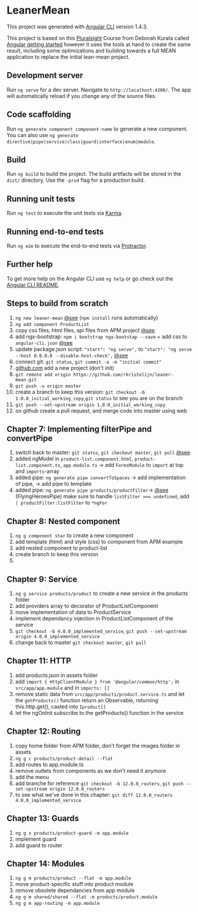 # LeanerMean

This project was generated with [Angular CLI](https://github.com/angular/angular-cli) version 1.4.3.

This project is based on this [Pluralsight](https://app.pluralsight.com/player?name=angular-2-getting-started-update-m7&clip=5&course=angular-2-getting-started-update&author=deborah-kurata) Course from Deborah Kurata called [Angular getting started](https://app.pluralsight.com/player?name=angular-2-getting-started-update-m7&clip=5&course=angular-2-getting-started-update&author=deborah-kurata) however it uses the tools at hand to create the same result, including some optimizations and building towards a full MEAN application to replace the initial lean-mean project.

## Development server

Run `ng serve` for a dev server. Navigate to `http://localhost:4200/`. The app will automatically reload if you change any of the source files.

## Code scaffolding

Run `ng generate component component-name` to generate a new component. You can also use `ng generate directive|pipe|service|class|guard|interface|enum|module`.

## Build

Run `ng build` to build the project. The build artifacts will be stored in the `dist/` directory. Use the `-prod` flag for a production build.

## Running unit tests

Run `ng test` to execute the unit tests via [Karma](https://karma-runner.github.io).

## Running end-to-end tests

Run `ng e2e` to execute the end-to-end tests via [Protractor](http://www.protractortest.org/).

## Further help

To get more help on the Angular CLI use `ng help` or go check out the [Angular CLI README](https://github.com/angular/angular-cli/blob/master/README.md).

## Steps to build from scratch
1. `ng new leaner-mean` [@see](https://cli.angular.io/) (`npm install` runs automatically)
2. `ng add component ProductList`
3. copy css files, html files, api files from APM project [@see](https://github.com/adamip/DeborahK_Angular2_GettingStarted)
4. add ngx-bootstrap: `npm i bootstrap ngx-bootstap --save` + add css to `angular-cli.json` [@see](https://github.com/valor-software/ngx-bootstrap/blob/development/docs/getting-started/ng-cli.md)
5. update package.json script: `"start": "ng serve",` to `"start": "ng serve --host 0.0.0.0 --disable-host-check",` [@see](https://github.com/angular/angular-cli)
6. connect git: `git status`, `git commit -a -m "initial commit"`
7. [github.com](https://github.com/new) add a new project (don't init)
8. `git remote add origin https://github.com/rkristelijn/leaner-mean.git`
9. `git push -u origin master`
10. create a branch to keep this version: `git checkout -b 1.0.0_initial_working_copy`,`git status` to see you are on the branch
11. `git push --set-upstream origin 1.0.0_initial_working_copy`
12. on github create a pull request, and merge code into master using web 

## Chapter 7: Implementing filterPipe and convertPipe
1. switch back to master: `git status`, `git checkout master`, `git pull` [@see](https://confluence.atlassian.com/bitbucket/use-a-git-branch-to-merge-a-file-681902555.html)
2. added ngModel in `product-list.component.html`, `product-list.component.ts`, `app.module.ts` -> add `FormsModule` to `import` at top and `imports`-array
3. added pipe: `ng generate pipe convertToSpaces` -> add implementation of pipe, -> add pipe to template
4. added pipe: `ng generate pipe products/productFilter`-> [@see](https://angular.io/guide/pipes) (FlyingHeroesPipe) make sure to handle `listFilter === undefined`, add ` | productFilter:listFilter` to `*ngFor`

## Chapter 8: Nested component
1. `ng g component star` to create a new component
2. add template (html) and style (css) to component from APM example
3. add nested component to product-list
4. create branch to keep this version
5. 
## Chapter 9: Service
1. `ng g service products/product` to create a new service *in* the products folder
2. add providers array to decorator of ProductListComponent
3. move implementation of data to ProductService
4. implement dependancy injection in ProductListComponent of the service 
5. `git checkout -b 4.0.0_implemented_service`, `git push --set-upstream origin 4.0.0_implemented_service`
5. change back to master `git checkout master`, `git pull`

## Chapter 11: HTTP
1. add products.json in assets folder
2. add `import { HttpClientModule } from '@angular/common/http';` in `src/app/app.module` and in `imports: []`
2. remove static data from `src/app/products/product.service.ts` and let the `getProducts()` function return an Observable, returning this.http.get(), casted into `Iproduct[]`
3. let the ngOnInit subscribe to the getProducts() function in the service

## Chapter 12: Routing
1. copy home folder from APM folder, don't forget the images folder in assets
2. `ng g c products/product-detail --flat`
3. add routes to app.module.ts
4. remove outlets from components as we don't need it anymore
5. add the menu
6. add branche for reference `git checkout -b 12.0.0_routers`, `git push --set-upstream origin 12.0.0_routers`
7. to see what we've done in this chapter: `git diff 12.0.0_routers 4.0.0_implemented_service`

## Chapter 13: Guards
1. `ng g s products/product-guard -m app.module`
2. implement guard
3. add guard to router

## Chapter 14: Modules
1. `ng g m products/product --flat -m app.module`
2. move product-specific stuff into product module
3. remove obsolete dependancies from app module
4. `ng g m shared/shared --flat -m products/product.module`
5.  `ng g m app-routing -m app.module`

